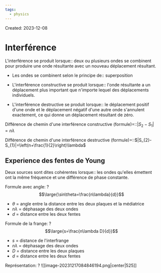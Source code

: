 ```yaml
---
tags:
  - physics
---
```

Created: 2023-12-08

# Interférence
L'interférence se produit lorsque:: deux ou plusieurs ondes se combinent pour produire une onde résultante avec un nouveau déplacement résultant.
<!--SR:!2024-03-21,57,230-->
- Les ondes se combinent selon le principe de:: superposition
<!--SR:!2024-03-26,67,270-->
- L'interférence constructive se produit lorsque:: l'onde résultante a un déplacement plus important que n'importe lequel des déplacements individuels.
<!--SR:!2024-02-28,49,250-->
- L'interférence destructive se produit lorsque:: le déplacement positif d'une onde et le déplacement négatif d'une autre onde s'annulent exactement, ce qui donne un déplacement résultant de zéro.
<!--SR:!2024-03-22,64,250-->

Différence de chemin d'une interférence constructive (formule)=::$|S_{2}-S_{1}|=n\lambda$
<!--SR:!2024-02-25,47,250-->
Différence de chemin d'une interférence destructive (formule)=::$|S_{2}-S_{1}|=\left(n+\frac{1}{2}\right)\lambda$
<!--SR:!2024-03-09,55,250-->

## Experience des fentes de Young
Deux sources sont dites cohérentes lorsque:: les ondes qu'elles émettent ont la même fréquence et une différence de phase constante.
<!--SR:!2024-01-28,18,170-->

Formule avec angle:
?
$$\large{\sin\theta=\frac{n\lambda}{d}}$$
- $\theta$ = angle entre la distance entre les deux plaques et la médiatrice
- $n\lambda$ = déphasage des deux ondes
- $d$ = distance entre les deux fentes
<!--SR:!2024-01-27,14,207-->

Formule de la frange:
?
$$\large{s=\frac{n\lambda D}{d}}$$
- $s$ = distance de l'interfrange
- $n\lambda$ = déphasage des deux ondes
- $D$ = distance entre les deux plaques
- $d$ = distance entre les deux fentes
<!--SR:!2024-01-28,16,227-->

Représentation:
?
![[image-20231217084846194.png|center|525]]
<!--SR:!2024-02-14,21,187-->

